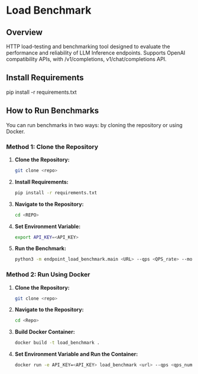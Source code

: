 # Load Benchmark

## Overview

HTTP load-testing and benchmarking tool designed to evaluate the performance and reliability of LLM Inference endpoints. Supports OpenAI compatibility APIs, with /v1/completions, v1/chat/completions API.

## Install Requirements 
pip install -r requirements.txt


## How to Run Benchmarks

You can run benchmarks in two ways: by cloning the repository or using Docker.

### Method 1: Clone the Repository

1. **Clone the Repository:**
    ```bash
    git clone <repo>
    ```

2. **Install Requirements:**
    ```bash
    pip install -r requirements.txt
    ```

3. **Navigate to the Repository:**
    ```bash
    cd <REPO>
    ```

4. **Set Environment Variable:**
    ```bash
    export API_KEY=<API_KEY>
    ```

5. **Run the Benchmark:**
    ```bash
    python3 -m endpoint_load_benchmark.main <URL> --qps <QPS_rate> --model_id <MODEL_ID>
    ```

### Method 2: Run Using Docker

1. **Clone the Repository:**
    ```bash
    git clone <repo>
    ```
2. **Navigate to the Repository:**
    ```bash
    cd <Repo>
    ```
3. **Build Docker Container:**
    ```bash
    docker build -t load_benchmark .
    ```
4. **Set Environment Variable and Run the Container:**

    ```bash
    docker run -e API_KEY=<API_KEY> load_benchmark <url> --qps <qps_num> --model_id <Model_id>
    ```

